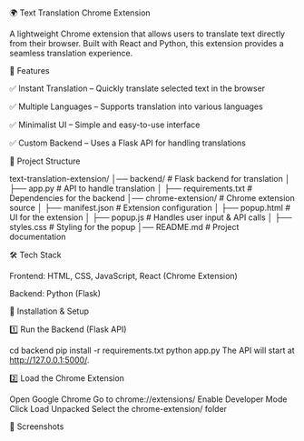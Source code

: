 🌍 Text Translation Chrome Extension

A lightweight Chrome extension that allows users to translate text directly from their browser. Built with React and Python, this extension provides a seamless translation experience.


🚀 Features

✅ Instant Translation – Quickly translate selected text in the browser

✅ Multiple Languages – Supports translation into various languages

✅ Minimalist UI – Simple and easy-to-use interface

✅ Custom Backend – Uses a Flask API for handling translations

📂 Project Structure

text-translation-extension/
│── backend/                # Flask backend for translation
│   ├── app.py              # API to handle translation
│   ├── requirements.txt    # Dependencies for the backend
│── chrome-extension/       # Chrome extension source
│   ├── manifest.json       # Extension configuration
│   ├── popup.html          # UI for the extension
│   ├── popup.js            # Handles user input & API calls
│   ├── styles.css          # Styling for the popup
│── README.md               # Project documentation


🛠 Tech Stack

Frontend: HTML, CSS, JavaScript, React (Chrome Extension)

Backend: Python (Flask)

📖 Installation & Setup

1️⃣ Run the Backend (Flask API)

cd backend
pip install -r requirements.txt
python app.py
The API will start at http://127.0.0.1:5000/.

2️⃣ Load the Chrome Extension

Open Google Chrome
Go to chrome://extensions/
Enable Developer Mode
Click Load Unpacked
Select the chrome-extension/ folder

📸 Screenshots


